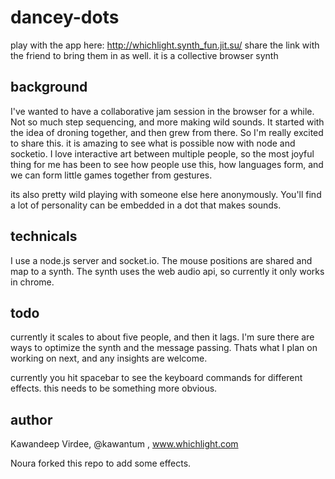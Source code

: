 dancey-dots
===========

play with the app here: http://whichlight.synth_fun.jit.su/
share the link with the friend to bring them in as well. 
it is a collective browser synth

background
----------
I've wanted to have a collaborative jam session in the browser for a while.  Not
so much step sequencing, and more making wild sounds.  It started with the idea
of droning together, and then grew from there.  So I'm really excited to share
this.  it is amazing to see what is possible now with node and socketio.  I love interactive art between multiple people, so the most joyful thing
for me has been to see how people use this, how languages form, and we can form
little games together from gestures.   

its also pretty wild playing with someone else here anonymously.
You'll find a lot of personality can be embedded in a dot that makes sounds. 


technicals
----------
I use a node.js server and socket.io.  The mouse positions are shared and map
to a synth.  The synth uses the web audio api, so currently it only works in
chrome.

todo
----
currently it scales to about five people, and then it lags.  I'm sure there are
ways to optimize the synth and the message passing.  Thats what I plan on
working on next, and any insights are welcome. 

currently you hit spacebar to see the keyboard commands for different effects. this needs to be something more obvious.

author
------
Kawandeep Virdee, @kawantum , www.whichlight.com

Noura forked this repo to add some effects.
